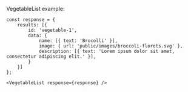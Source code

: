 VegetableList example:

    const response = {
        results: [{
            id: 'vegetable-1',
            data: {
                name: [{ text: 'Brocolli' }],
                image: { url: 'public/images/broccoli-florets.svg' },
                description: [{ text: 'Lorem ipsum dolor sit amet, consectetur adipiscing elit.' }],
            }
        }]
    };

    <VegetableList response={response} />
